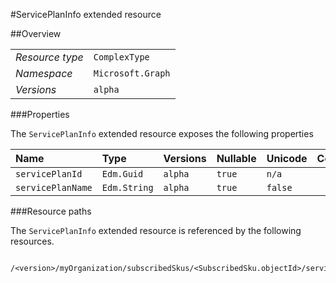 #ServicePlanInfo extended resource

 



##Overview

|  |  | 
| :-- | :-- | 
| _Resource type_ | `ComplexType` | 
| _Namespace_ | `Microsoft.Graph` | 
| _Versions_ | `alpha` | 


###Properties

The `ServicePlanInfo` extended resource exposes the following properties 

| Name | Type | Versions | Nullable | Unicode | Comments | 
| :-- | :-- | :-- | :-- | :-- | :-- | 
| `servicePlanId` | `Edm.Guid` | `alpha` | `true` | `n/a` |  | 
| `servicePlanName` | `Edm.String` | `alpha` | `true` | `false` |  | 


###Resource paths

The `ServicePlanInfo` extended resource is referenced by the following resources. 

```
	/<version>/myOrganization/subscribedSkus/<SubscribedSku.objectId>/servicePlans
```





<!-- {
"type": "#page.annotation",
"tocPath": "ComplexType/ServicePlanInfo",
"section": "documentation"
} -->